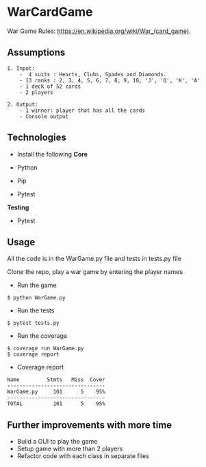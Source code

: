 # WarCardGame
War Game Rules:  https://en.wikipedia.org/wiki/War_(card_game).
## Assumptions

```
1. Input:
    -  4 suits : Hearts, Clubs, Spades and Diamonds.
    - 13 ranks : 2, 3, 4, 5, 6, 7, 8, 9, 10, 'J', 'Q', 'K', 'A'
    - 1 deck of 52 cards
    - 2 players

2. Output:
    - 1 winner: player that has all the cards
    - Console output

```

## Technologies

- Install the following
  **Core**

- Python
- Pip
- Pytest

**Testing**

- Pytest

## Usage

All the code is in the WarGame.py file and tests in tests.py file

Clone the repo, play a war game by entering the player names

- Run the game

```
$ python WarGame.py
```

- Run the tests

```
$ pytest tests.py
```

- Run the coverage

```
$ coverage run WarGame.py
$ coverage report
```

- Coverage report

```
Name         Stmts   Miss  Cover
--------------------------------
WarGame.py     101      5    95%
--------------------------------
TOTAL          101      5    95%

```

## Further improvements with more time

- Build a GUI to play the game
- Setup game with more than 2 players
- Refactor code with each class in separate files
